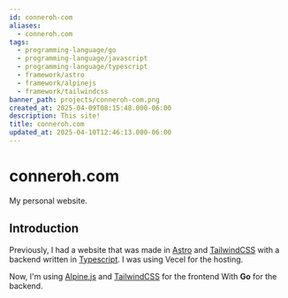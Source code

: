 ```yaml
---
id: conneroh-com
aliases:
  - conneroh.com
tags:
  - programming-language/go
  - programming-language/javascript
  - programming-language/typescript
  - framework/astro
  - framework/alpinejs
  - framework/tailwindcss
banner_path: projects/conneroh-com.png
created_at: 2025-04-09T08:15:48.000-06:00
description: This site!
title: conneroh.com
updated_at: 2025-04-10T12:46:13.000-06:00
---
```


# conneroh.com

My personal website.


## Introduction

Previously, I had a website that was made in [Astro](https://astro.build/) and [TailwindCSS](https://tailwindcss.com/) with a backend written in [Typescript](tags/programming-language/typescript.md). I was using Vecel for the hosting.

Now, I'm using [Alpine.js](https://alpinejs.dev/) and [TailwindCSS](https://tailwindcss.com/) for the frontend With **Go** for the backend.
